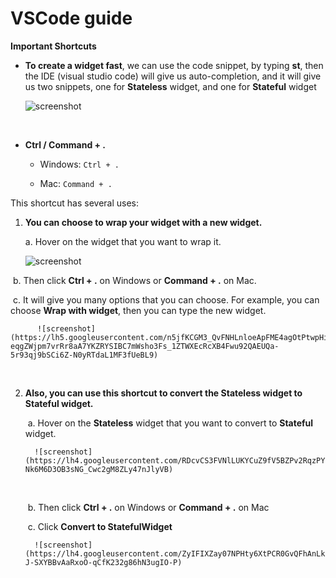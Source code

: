 # VSCode guide



**Important Shortcuts**	

- **To create a widget fast**, we can use the code snippet, by typing **st**, then the IDE (visual studio code) will give us auto-completion, and it will give us two snippets, one for **Stateless** widget, and one for **Stateful** widget   
  

   ![screenshot](https://lh5.googleusercontent.com/5zbehphiCN6rdbGBQ5faCudWZ8zWsbzzexWBV2FsbzSx6t5gbatGzsy-stsffwEKBvGSFreJYPsS0rhdnvIgN1zSAXolResfcKExVIR3ThIDK_3EO73YFuB858TmGTwIZc-2MpYj)

​	

- **Ctrl / Command + .**

   - Windows: `Ctrl + . `     

   - Mac: `Command + .`

This shortcut has several uses:

   1. **You can choose to wrap your widget with a new widget.**

      a. Hover on the widget that you want to wrap it.   

      ![screenshot](https://lh6.googleusercontent.com/Ud8ZctY8Io50ihRiiN6KjsRQB4dJCgfwdeTVQNPH9qbXCbsa8wPh2Uyg_zwqctilMH8GcwrsCqd5bnn2edpcnPraMOUzngTP8dHBW0ijkQR96AHz8bZyTD_yxz7_Wwe1tu5kzWmj)
      



​		b. Then click **Ctrl + .** on Windows or **Command + .** on Mac.

​		c. It will give you many options that you can choose. For example, you can choose **Wrap with widget**, 			then you can type the new widget.   
   

          ![screenshot](https://lh5.googleusercontent.com/n5jfKCGM3_QvFNHLnloeApFME4agOtPtwpHiydqstiW-eqgZWjpm7vrRr8aA7YKZRYSIBC7mWsho3Fs_1ZTWXEcRcXB4Fwu92QAEUQa-5r93qj9bSCi6Z-N0yRTdaL1MF3fUeBL9)
​															



2. **Also, you can use this shortcut to convert the Stateless widget to Stateful widget.**

   ​	a. Hover on the **Stateless** widget that you want to convert to **Stateful** widget.   

         ![screenshot](https://lh4.googleusercontent.com/RDcvCS3FVNlLUKYCuZ9fV5BZPv2RqzPYE5p0eQ6dZ3FDsU9agGiXPCG7Kr6BFAUYi7nyPdfnGisKvj3Dkce1f0vcvKHHZzB1lpZwbxm-Nk6M6D3OB3sNG_Cwc2gM8ZLy47nJlyVB) 
   ​											

   ​	b. Then click **Ctrl + .** on Windows or **Command + .** on Mac

   

   ​	c. Click **Convert to StatefulWidget**   
  

         ![screenshot](https://lh4.googleusercontent.com/ZyIFIXZay07NPHty6XtPCR0GvQFhAnLkuuA9Zt4mQaDk8OCQk7cNJhbFGrvVp2L9IROM9P808KFioWFrC3OsRf5KFcmRb6HZ4_mop-J-SXYBBvAaRxoO-qCfK232g86hN3ugIO-P)
   ​										



